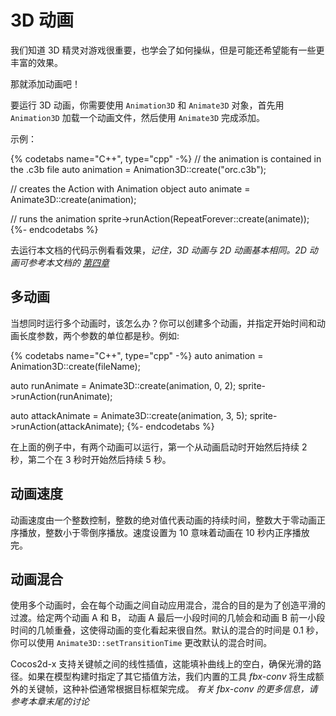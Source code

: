 # 3D 动画

我们知道 3D 精灵对游戏很重要，也学会了如何操纵，但是可能还希望能有一些更丰富的效果。

那就添加动画吧！

要运行 3D 动画，你需要使用 `Animation3D` 和 `Animate3D` 对象，首先用 `Animation3D` 加载一个动画文件，然后使用 `Animate3D` 完成添加。

示例：

{% codetabs name="C++", type="cpp" -%}
// the animation is contained in the .c3b file
auto animation = Animation3D::create("orc.c3b");

// creates the Action with Animation object
auto animate = Animate3D::create(animation);

// runs the animation
sprite->runAction(RepeatForever::create(animate));
{%- endcodetabs %}

去运行本文档的代码示例看看效果，_记住，3D 动画与 2D 动画基本相同。2D 动画可参考本文档的 [第四章](../actions/index.md)_

## 多动画

当想同时运行多个动画时，该怎么办？你可以创建多个动画，并指定开始时间和动画长度参数，两个参数的单位都是秒。例如:

{% codetabs name="C++", type="cpp" -%}
auto animation = Animation3D::create(fileName);

auto runAnimate = Animate3D::create(animation, 0, 2);
sprite->runAction(runAnimate);

auto attackAnimate = Animate3D::create(animation, 3, 5);
sprite->runAction(attackAnimate);
{%- endcodetabs %}

在上面的例子中，有两个动画可以运行，第一个从动画启动时开始然后持续 2 秒，第二个在 3 秒时开始然后持续 5 秒。

## 动画速度

动画速度由一个整数控制，整数的绝对值代表动画的持续时间，整数大于零动画正序播放，整数小于零倒序播放。速度设置为 10 意味着动画在 10 秒内正序播放完。

## 动画混合

使用多个动画时，会在每个动画之间自动应用混合，混合的目的是为了创造平滑的过渡。给定两个动画 A 和 B， 动画 A 最后一小段时间的几帧会和动画 B 前一小段时间的几帧重叠，这使得动画的变化看起来很自然。默认的混合的时间是 0.1 秒，你可以使用 `Animate3D::setTransitionTime` 更改默认的混合时间。

Cocos2d-x 支持关键帧之间的线性插值，这能填补曲线上的空白，确保光滑的路径。如果在模型构建时指定了其它插值方法，我们内置的工具 _fbx-conv_ 将生成额外的关键帧，这种补偿通常根据目标框架完成。
 _有关 fbx-conv 的更多信息，请参考本章末尾的讨论_
